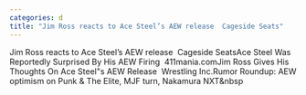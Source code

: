 ```yaml
---
categories: d
title: "Jim Ross reacts to Ace Steel’s AEW release  Cageside Seats"
---
```

Jim Ross reacts to Ace Steel’s AEW release&nbsp;&nbsp;Cageside SeatsAce Steel Was Reportedly Surprised By His AEW Firing&nbsp;&nbsp;411mania.comJim Ross Gives His Thoughts On Ace Steel"s AEW Release&nbsp;&nbsp;Wrestling Inc.Rumor Roundup: AEW optimism on Punk & The Elite, MJF turn, Nakamura NXT&nbsp